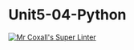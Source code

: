 # Unit5-04-Python
[![Mr Coxall's Super Linter](https://github.com/ICS3U-Programming-Aaron-R-V-K/Unit5-04-Python/workflows/Mr%20Coxall's%20Super%20Linter/badge.svg)](https://github.com/ICS3U-Programming-Aaron-R-V-K/Unit5-04-Python/actions/)
